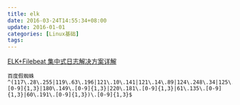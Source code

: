 ```yaml
---
title: elk
date: 2016-03-24T14:55:34+08:00
update: 2016-01-01
categories: [Linux基础]
tags:
---
```

[ELK+Filebeat 集中式日志解决方案详解](http://www.ibm.com/developerworks/cn/opensource/os-cn-elk-filebeat/index.html)
```
百度假蜘蛛
^(117\.28\.255|119\.63\.196|121\.10\.141|121\.14\.89|124\.248\.34|125\.39\.78|125\.90\.88|159\.226\.50|180\.76\.5|203\.208\.60|210\.72\.225|222\.77\.187|123\.125\.[0-9]{1,3}|180\.149\.[0-9]{1,3}|220\.181\.[0-9]{1,3}|61\.135\.[0-9]{1,3}|60\.191\.[0-9]{1,3})\.[0-9]{1,3}$

```
